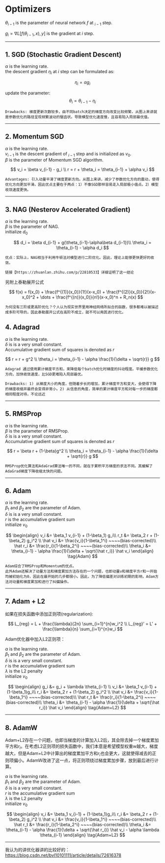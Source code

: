 # Optimizers

$\theta_{i-1}$ is the parameter of neural network $f$ at $_{i-1}$ step.

$g_i = \nabla L[f(\theta_{i-1}, x), y]$ is the gradient at $i$ step.   

------
## 1. SGD (Stochastic Gradient Descent)
$\alpha$ is the learning rate.  
the descent gradient $\eta_i$ at $i$ step can be formulated as:

$$
\eta_i = \alpha g_i
$$

update the parameter:
$$
\theta_i = \theta_{i-1} - \eta_i
$$

```
Drawbacks: 梯度更新次数较多，由不同batch决定的梯度方向改变比较频繁，从图上来讲就是参数优化的路径呈现频繁波动的锯齿状。导致模型优化速度慢，且容易陷入局部最优值。
```
-------
## 2. Momentum SGD
$\alpha$ is the learning rate.  
$v_{i-1}$ is the descent gradient of $_{i-1}$ step and is initialized as $v_0$.  
$\beta$ is the parameter of Momentum SGD algorithm.  

$$
v_i = \beta v_{i-1} - g_i \\   
r = r + 
\theta_i = \theta_{i-1} + \alpha v_i
$$

```
Advantages: 引入动量平滑了梯度更新方向。从图上来讲，减少了参数优化方向的震动，使得优化方向更加平滑。因此优点主要在于两点：1）不像SGD那样容易走入局部极小值点。2）模型收敛速度更快。
```
-------
## 3. NAG (Nesterov Accelerated Gradient)
$\alpha$ is the learning rate.      
$\beta$ is the parameter of NAG.   
initialize $d_0$   

$$
d_i = \beta d_{i-1} + g(\theta_{i-1}-\alpha\beta d_{i-1})\\
\theta_i = \theta_{i-1} - \alpha d_i
$$

```
优点：实际上，NAG相当于利用牛顿法对模型进行二阶优化。因此，理论上能够更快更好的收敛。

链接【https://zhuanlan.zhihu.com/p/22810533】详细证明了这一结论
```
另附上泰勒展开公式

$$
f(x) = f(x_0) + \frac{f^{(1)}(x_0)}{1!}(x-x_0) + \frac{f^{(2)}(x_0)}{2!}(x-x_0)^2 + \dots + \frac{f^{(n)}(x_0)}{n!}(x-x_0)^n + R_n(x)
$$

```
为何没有三阶或更高阶优化？个人认为现实世界里用神经网络所拟合的函数，很多都难以被描述成多阶可导的，因此泰勒展开公式在高阶不成立，就不可以用其进行优化。
```

## 4. Adagrad
$\alpha$ is the learning rate.      
$\delta$ is is a very small constant.   
Accumulative gradient sum of squares is denoted as $r$ 

$$
r = r + g^2 \\
\theta_i = \theta_{i-1} - \alpha \frac{1}{\delta + \sqrt{r}} g
$$

```
Adagrad 通过使用累计梯度平方和，来降低每个batch优化时梯度的抖动程度。平缓参数优化方向，加快收敛速度，比SGD更难陷入局部最优。

Drawbacks: 1) 从梯度大小的角度，但随着步长的增加，累计梯度平方和变大，会使得下降的梯度收缩并最终会变得非常小。2) 从信息的角度，简单的累计梯度平方和对每一步的梯度都相同程度对待，不论远近
```

-----
## 5. RMSProp
$\alpha$ is the learning rate.   
$\beta$ is the parameter of RMSProp.     
$\delta$ is is a very small constant.   
Accumulative gradient sum of squares is denoted as $r$ 

$$
r = \beta r + (1-\beta)g^2 \\
\theta_i = \theta_{i-1} - \alpha \frac{1}{\delta + \sqrt{r}} g
$$

```
RMSProp优化算法和AdaGrad算法唯一的不同，就在于累积平方梯度的求法不同。其缓解了AdaGrad梯度下降收缩太快的问题。
```
-----
## 6. Adam  
$\alpha$ is the learning rate.   
$\beta_1$ and $\beta_2$ are the parameter of Adam.   
$\delta$ is is a very small constant.     
$r$ is the accumulative gradient sum   
initialize $v_0$   

$$
\begin{align}
v_i &= \beta_1 v_{i-1} + (1-\beta_1) g_i\\
r_t &= \beta_2 r + (1-\beta_2) g_i^2 \\
\hat v_i &= \frac{v_i}{1-\beta_1^i} ~~~~(bias-corrected)\\
\hat r_i &= \frac{r_i}{1-\beta_2^i} ~~~~(bias-corrected)\\
\theta_i &= \theta_{i-1} - \alpha \frac{1}{\delta + \sqrt{\hat r_i}} \hat v_i
\end{align}
\tag{Adam}
$$

```
Adam综合了RMSProp和Momentum的优点。
此外Adam还解决了动量方法和梯度累加方法存在的一个问题，也即动量v和梯度平方r和一开始均被初始化为0，因此在最开始的几步都很小。因此，为了降低偏差对训练初期的影响，Adam方法对动量和梯度累加和进行了纠偏操作。
```
-----
## 7. Adam + L2  
如果在损失函数中添加正则项(regularization):

$$
L_{reg} = L + \frac{\lambda}{2n} \sum_{i=1}^{n}w_i^2 \\
L_{reg}' = L' + \frac{\lambda}{n} \sum_{i=1}^{n}w_i 
$$

Adam优化器中加入L2正则项：

$\alpha$ is the learning rate.   
$\beta_1$ and $\beta_2$ are the parameter of Adam.   
$\delta$ is is a very small constant.     
$r$ is the accumulative gradient sum   
$\lambda$ is the L2 penalty    
initialize $v_0$   

$$
\begin{align}
g_i &= g_i + \lambda \theta_{i-1} \\
v_i &= \beta_1 v_{i-1} + (1-\beta_1)g_i\\
r_i &= \beta_2 r + (1-\beta_2) g_i^2 \\
\hat v_i &= \frac{v_i}{1-\beta_1^i} ~~~~(bias-corrected)\\
\hat r_t &= \frac{r_i}{1-\beta_2^i} ~~~~(bias-corrected)\\
\theta_i &= \theta_{i-1} - \alpha \frac{1}{\delta + \sqrt{\hat r_i}} \hat v_i
\end{align}
\tag{Adam+L2}
$$

-----
## 8. AdamW  
Adam+L2存在一个问题，也即当梯度的计算加入L2后，其会除去掉一个梯度累加平方和$r_i$。在考虑L2正则项的损失函数中，我们本意是希望模型权重$w$越大，梯度越大，但是Adam+L2中计算出的梯度累加平方和$r_i$也会更大，这就使得减去的正则项偏小。AdamW改进了这一点，将正则项绕过梯度累加步骤，放到最后进行计算。

$\alpha$ is the learning rate.   
$\beta_1$ and $\beta_2$ are the parameter of Adam.   
$\delta$ is is a very small constant.     
$r$ is the accumulative gradient sum   
$\lambda$ is the L2 penalty    
initialize $v_0$   

$$
\begin{align}
v_i &= \beta_1 v_{i-1} + (1-\beta_1)g_i\\
r_i &= \beta_2 r + (1-\beta_2) g_i^2 \\
\hat v_i &= \frac{v_i}{1-\beta_1^i} ~~~~(bias-corrected)\\
\hat r_t &= \frac{r_i}{1-\beta_2^i} ~~~~(bias-corrected)\\
\theta_i &= \theta_{i-1} - \alpha \frac{1}{\delta + \sqrt{\hat r_i}} \hat v_i - \alpha \lambda \theta_{i-1}
\end{align}
\tag{Adam+L2}
$$

------
我认为的讲优化器讲的比较好的：https://blog.csdn.net/bvl10101111/article/details/72616378
